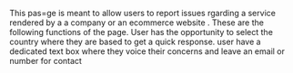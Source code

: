 This pas=ge is meant to allow users to report issues rgarding a service rendered by a a company or an ecommerce website .
These are the following functions of the page.
User has the opportunity to select the country where they are based to get a quick response.
user have a dedicated text box where they voice their concerns and leave an email or number for contact
